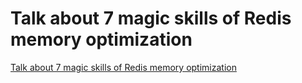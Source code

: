 # Talk about 7 magic skills of Redis memory optimization
[Talk about 7 magic skills of Redis memory optimization](https://aiwithcloud.com/2022/09/16/talk_about_7_magic_skills_of_redis_memory_optimization/)